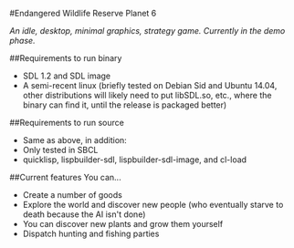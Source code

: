#Endangered Wildlife Reserve Planet 6

*An idle, desktop, minimal graphics, strategy game. Currently in the demo phase.*

##Requirements to run binary
* SDL 1.2 and SDL image
* A semi-recent linux (briefly tested on Debian Sid and Ubuntu 14.04, other distributions will likely need to put libSDL.so, etc., where the binary can find it, until the release is packaged better)

##Requirements to run source
* Same as above, in addition:
* Only tested in SBCL
* quicklisp, lispbuilder-sdl, lispbuilder-sdl-image, and cl-load

##Current features
You can...
* Create a number of goods
* Explore the world and discover new people (who eventually starve to death because the AI isn't done)
* You can discover new plants and grow them yourself
* Dispatch hunting and fishing parties